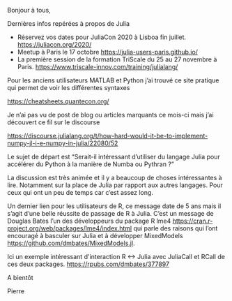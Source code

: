 Bonjour à tous,

Dernières infos repérées à propos de Julia

- Réservez vos dates pour JuliaCon 2020 à Lisboa fin juillet. https://juliacon.org/2020/
- Meetup à Paris le 17 octobre https://julia-users-paris.github.io/
- La première session de la formation TriScale du 25 au 27 novembre à Paris. https://www.triscale-innov.com/training/julialang/

Pour les anciens utilisateurs MATLAB et Python j’ai trouvé ce site pratique qui permet de voir les différentes syntaxes

https://cheatsheets.quantecon.org/

Je n’ai pas vu de post de blog ou articles marquants ce mois-ci mais j’ai découvert ce fil sur le discourse

https://discourse.julialang.org/t/how-hard-would-it-be-to-implement-numpy-jl-i-e-numpy-in-julia/22080/52

Le sujet de départ est “Serait-il intéressant d’utiliser du langage Julia pour accélérer du Python à la manière de Numba ou Pythran ?”

La discussion est très animée et il y a beaucoup de choses intéressantes à lire. Notamment sur la place de Julia
par rapport aux autres langages. Pour ceux qui ont un peu de temps car c’est assez long.

Un dernier lien pour les utilisateurs de R, ce message date de 5 ans mais il s’agit d’une belle réussite de passage de R à Julia.
C’est un message de Douglas Bates l’un des développeurs du package R  lme4 https://cran.r-project.org/web/packages/lme4/index.html
qui parle des raisons qui l’ont encouragé à basculer sur Julia et à développer MixedModels https://github.com/dmbates/MixedModels.jl.

Ici un exemple intéressant d'interaction R <-> Julia avec JuliaCall et RCall de ces deux packages. https://rpubs.com/dmbates/377897

A bientôt

Pierre


